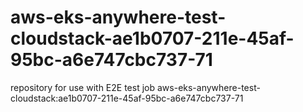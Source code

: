 # aws-eks-anywhere-test-cloudstack-ae1b0707-211e-45af-95bc-a6e747cbc737-71
repository for use with E2E test job aws-eks-anywhere-test-cloudstack:ae1b0707-211e-45af-95bc-a6e747cbc737-71
